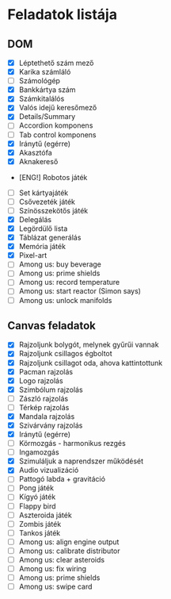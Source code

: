 # Feladatok listája

## DOM

- [x] Léptethető szám mező
- [x] Karika számláló
- [ ] Számológép
- [x] Bankkártya szám
- [x] Számkitalálós
- [x] Valós idejű keresőmező
- [x] Details/Summary
- [ ] Accordion komponens
- [ ] Tab control komponens
- [x] Iránytű (egérre)
- [x] Akasztófa
- [x] Aknakereső
- [ENG!] Robotos játék
- [ ] Set kártyajáték
- [ ] Csővezeték játék
- [ ] Színösszekötős játék
- [x] Delegálás
- [x] Legördülő lista
- [x] Táblázat generálás
- [x] Memória játék
- [x] Pixel-art
- [ ] Among us: buy beverage
- [ ] Among us: prime shields
- [ ] Among us: record temperature
- [ ] Among us: start reactor (Simon says)
- [ ] Among us: unlock manifolds

## Canvas feladatok

- [x] Rajzoljunk bolygót, melynek gyűrűi vannak
- [x] Rajzoljunk csillagos égboltot
- [x] Rajzoljunk csillagot oda, ahova kattintottunk
- [x] Pacman rajzolás
- [x] Logo rajzolás
- [x] Szimbólum rajzolás
- [ ] Zászló rajzolás
- [ ] Térkép rajzolás
- [x] Mandala rajzolás
- [x] Szivárvány rajzolás
- [x] Iránytű (egérre)
- [ ] Körmozgás - harmonikus rezgés
- [ ] Ingamozgás
- [x] Szimuláljuk a naprendszer működését
- [x] Audio vizualizáció
- [ ] Pattogó labda + gravitáció
- [ ] Pong játék
- [ ] Kígyó játék
- [ ] Flappy bird
- [ ] Aszteroida játék
- [ ] Zombis játék
- [ ] Tankos játék
- [ ] Among us: align engine output
- [ ] Among us: calibrate distributor
- [ ] Among us: clear asteroids
- [ ] Among us: fix wiring
- [ ] Among us: prime shields
- [ ] Among us: swipe card
